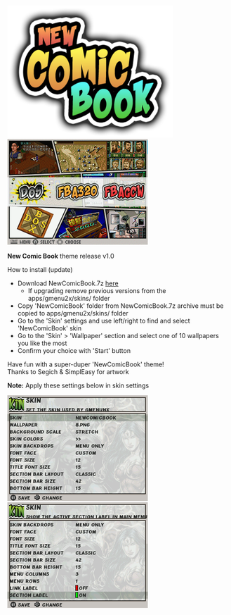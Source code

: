 ![comic-1](imgs/62871775-190a8600-bcea-11e9-88ec-c8d12f688313.png)
![comic-2](imgs/62871776-190a8600-bcea-11e9-8e3f-2a19eddded8c.gif)

**New Comic Book** theme release v1.0

How to install (update)
- Download NewComicBook.7z [here](assets/NewComicBook.7z)
  - If upgrading remove previous versions from the apps/gmenu2x/skins/ folder
- Copy 'NewComicBook' folder from NewComicBook.7z archive must be copied to apps/gmenu2x/skins/ folder
- Go to the 'Skin' settings and use left/right to find and select 'NewComicBook' skin
- Go to the 'Skin' > 'Wallpaper' section and select one of 10 wallpapers you like the most
- Confirm your choice with 'Start' button

Have fun with a super-duper 'NewComicBook' theme!\
Thanks to Segich & SimplEasy for artwork

**Note:** Apply these settings below in skin settings

![comic-3](imgs/62871948-6dae0100-bcea-11e9-81ad-8565c3555462.png)
![comic-4](imgs/62871950-6e469780-bcea-11e9-808e-0525e50d70fb.png)